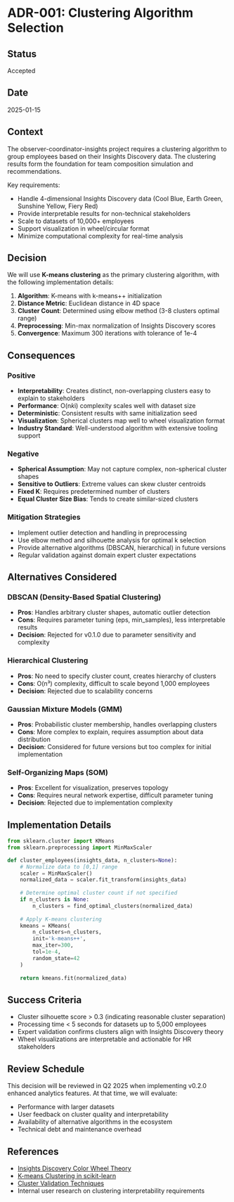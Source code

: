# ADR-001: Clustering Algorithm Selection

## Status
Accepted

## Date
2025-01-15

## Context

The observer-coordinator-insights project requires a clustering algorithm to group employees based on their Insights Discovery data. The clustering results form the foundation for team composition simulation and recommendations.

Key requirements:
- Handle 4-dimensional Insights Discovery data (Cool Blue, Earth Green, Sunshine Yellow, Fiery Red)
- Provide interpretable results for non-technical stakeholders
- Scale to datasets of 10,000+ employees
- Support visualization in wheel/circular format
- Minimize computational complexity for real-time analysis

## Decision

We will use **K-means clustering** as the primary clustering algorithm, with the following implementation details:

1. **Algorithm**: K-means with k-means++ initialization
2. **Distance Metric**: Euclidean distance in 4D space
3. **Cluster Count**: Determined using elbow method (3-8 clusters optimal range)
4. **Preprocessing**: Min-max normalization of Insights Discovery scores
5. **Convergence**: Maximum 300 iterations with tolerance of 1e-4

## Consequences

### Positive
- **Interpretability**: Creates distinct, non-overlapping clusters easy to explain to stakeholders
- **Performance**: O(n*k*i) complexity scales well with dataset size
- **Deterministic**: Consistent results with same initialization seed
- **Visualization**: Spherical clusters map well to wheel visualization format
- **Industry Standard**: Well-understood algorithm with extensive tooling support

### Negative
- **Spherical Assumption**: May not capture complex, non-spherical cluster shapes
- **Sensitive to Outliers**: Extreme values can skew cluster centroids
- **Fixed K**: Requires predetermined number of clusters
- **Equal Cluster Size Bias**: Tends to create similar-sized clusters

### Mitigation Strategies
- Implement outlier detection and handling in preprocessing
- Use elbow method and silhouette analysis for optimal k selection
- Provide alternative algorithms (DBSCAN, hierarchical) in future versions
- Regular validation against domain expert cluster expectations

## Alternatives Considered

### DBSCAN (Density-Based Spatial Clustering)
- **Pros**: Handles arbitrary cluster shapes, automatic outlier detection
- **Cons**: Requires parameter tuning (eps, min_samples), less interpretable results
- **Decision**: Rejected for v0.1.0 due to parameter sensitivity and complexity

### Hierarchical Clustering
- **Pros**: No need to specify cluster count, creates hierarchy of clusters
- **Cons**: O(n³) complexity, difficult to scale beyond 1,000 employees
- **Decision**: Rejected due to scalability concerns

### Gaussian Mixture Models (GMM)
- **Pros**: Probabilistic cluster membership, handles overlapping clusters
- **Cons**: More complex to explain, requires assumption about data distribution
- **Decision**: Considered for future versions but too complex for initial implementation

### Self-Organizing Maps (SOM)
- **Pros**: Excellent for visualization, preserves topology
- **Cons**: Requires neural network expertise, difficult parameter tuning
- **Decision**: Rejected due to implementation complexity

## Implementation Details

```python
from sklearn.cluster import KMeans
from sklearn.preprocessing import MinMaxScaler

def cluster_employees(insights_data, n_clusters=None):
    # Normalize data to [0,1] range
    scaler = MinMaxScaler()
    normalized_data = scaler.fit_transform(insights_data)
    
    # Determine optimal cluster count if not specified
    if n_clusters is None:
        n_clusters = find_optimal_clusters(normalized_data)
    
    # Apply K-means clustering
    kmeans = KMeans(
        n_clusters=n_clusters,
        init='k-means++',
        max_iter=300,
        tol=1e-4,
        random_state=42
    )
    
    return kmeans.fit(normalized_data)
```

## Success Criteria

- Cluster silhouette score > 0.3 (indicating reasonable cluster separation)
- Processing time < 5 seconds for datasets up to 5,000 employees
- Expert validation confirms clusters align with Insights Discovery theory
- Wheel visualizations are interpretable and actionable for HR stakeholders

## Review Schedule

This decision will be reviewed in Q2 2025 when implementing v0.2.0 enhanced analytics features. At that time, we will evaluate:
- Performance with larger datasets
- User feedback on cluster quality and interpretability
- Availability of alternative algorithms in the ecosystem
- Technical debt and maintenance overhead

## References

- [Insights Discovery Color Wheel Theory](https://www.insights.com/products/insights-discovery/)
- [K-means Clustering in scikit-learn](https://scikit-learn.org/stable/modules/clustering.html#k-means)
- [Cluster Validation Techniques](https://scikit-learn.org/stable/modules/clustering.html#clustering-performance-evaluation)
- Internal user research on clustering interpretability requirements